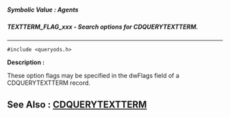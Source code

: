 ##### Symbolic Value : Agents
##### TEXTTERM_FLAG_xxx - Search options for CDQUERYTEXTTERM.
---
```
#include <queryods.h>
```
**Description :**

These option flags may be specified in the dwFlags field of a CDQUERYTEXTTERM 
record.

**See Also :**
[CDQUERYTEXTTERM](/domino-c-api-docs/reference/Data/CDQUERYTEXTTERM)
---
